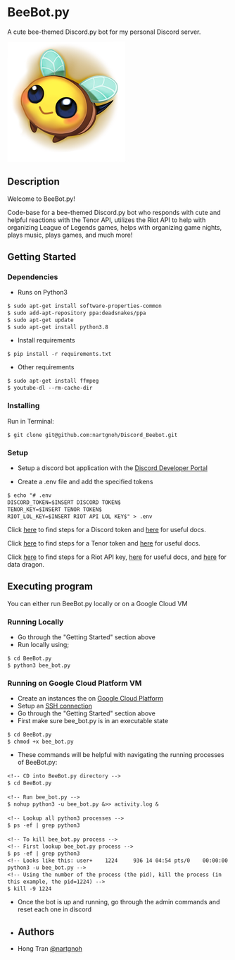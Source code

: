 # BeeBot.py

A cute bee-themed Discord.py bot for my personal Discord server.

![BeeBot](SmileBee.png)

## Description

Welcome to BeeBot.py!

Code-base for a bee-themed Discord.py bot who responds with cute and helpful reactions with the Tenor API, utilizes the Riot API to help with organizing League of Legends games, helps with organizing game nights, plays music, plays games, and much more! 

## Getting Started

### Dependencies

* Runs on Python3
```
$ sudo apt-get install software-properties-common
$ sudo add-apt-repository ppa:deadsnakes/ppa
$ sudo apt-get update
$ sudo apt-get install python3.8
```

* Install requirements
```
$ pip install -r requirements.txt
```

* Other requirements
```
$ sudo apt-get install ffmpeg
$ youtube-dl --rm-cache-dir
```

### Installing

Run in Terminal:
```
$ git clone git@github.com:nartgnoh/Discord_Beebot.git
```

### Setup

* Setup a discord bot application with the [Discord Developer Portal](https://discord.com/developers/applications)

* Create a .env file and add the specified tokens
```
$ echo "# .env
DISCORD_TOKEN=$INSERT DISCORD TOKEN$
TENOR_KEY=$INSERT TENOR TOKEN$
RIOT_LOL_KEY=$INSERT RIOT API LOL KEY$" > .env
```
Click [here](https://discord.com/developers/applications/) to find steps for a Discord token and [here](https://discordpy.readthedocs.io/en/stable/api.html) for useful docs.

Click [here](https://tenor.com/gifapi) to find steps for a Tenor token and [here](https://tenor.com/gifapi/documentation) for useful docs.

Click [here](https://developer.riotgames.com/) to find steps for a Riot API key, [here](https://developer.riotgames.com/apis) for useful docs, and [here](https://developer.riotgames.com/docs/lol) for data dragon.

## Executing program

You can either run BeeBot.py locally or on a Google Cloud VM

### Running Locally

* Go through the "Getting Started" section above
* Run locally using;
```
$ cd BeeBot.py
$ python3 bee_bot.py
```

### Running on Google Cloud Platform VM

* Create an instances the on [Google Cloud Platform](https://console.cloud.google.com/compute/instances)
* Setup an [SSH connection](https://docs.github.com/en/authentication/connecting-to-github-with-ssh)
* Go through the "Getting Started" section above
* First make sure bee_bot.py is in an executable state
```
$ cd BeeBot.py
$ chmod +x bee_bot.py
```
* These commands will be helpful with navigating the running processes of BeeBot.py:
```
<!-- CD into BeeBot.py directory -->
$ cd BeeBot.py

<!-- Run bee_bot.py -->
$ nohup python3 -u bee_bot.py &>> activity.log &

<!-- Lookup all python3 processes -->
$ ps -ef | grep python3

<!-- To kill bee_bot.py process -->
<!-- First lookup bee_bot.py process -->
$ ps -ef | grep python3
<!-- Looks like this: user+    1224     936 14 04:54 pts/0    00:00:00 python3 -u bee_bot.py -->
<!-- Using the number of the process (the pid), kill the process (in this example, the pid=1224) -->
$ kill -9 1224
```
* Once the bot is up and running, go through the admin commands and reset each one in discord
  
* ## Authors

* Hong Tran [@nartgnoh](https://github.com/nartgnoh)
